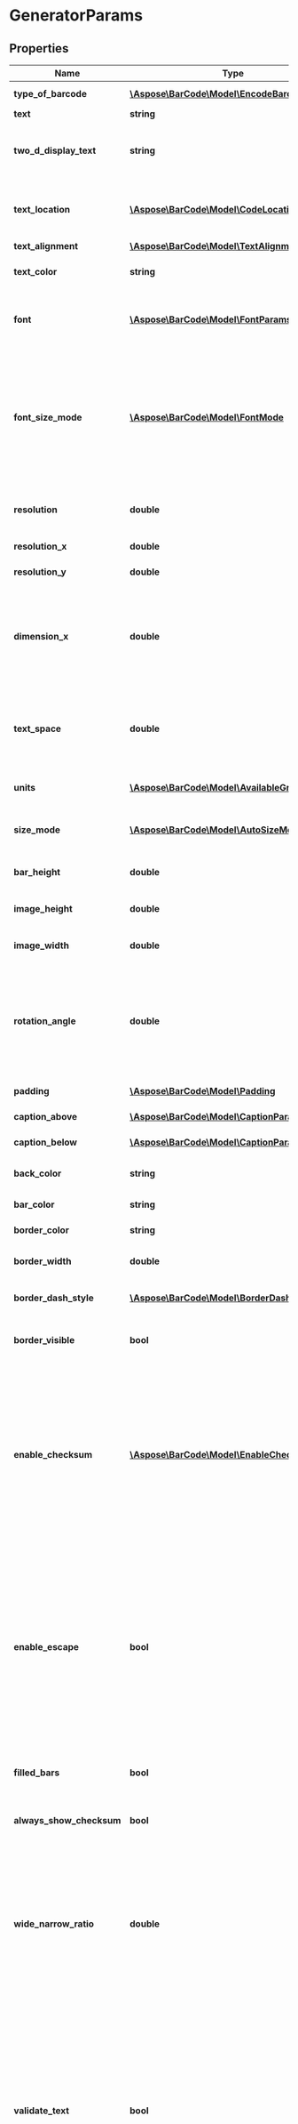 # GeneratorParams

## Properties
Name | Type | Description | Notes
------------ | ------------- | ------------- | -------------
**type_of_barcode** | [**\Aspose\BarCode\Model\EncodeBarcodeType**](EncodeBarcodeType.md) | Type of barcode to generate. | 
**text** | **string** | Text to encode. | 
**two_d_display_text** | **string** | Text that will be displayed instead of codetext in 2D barcodes. Used for: Aztec, Pdf417, DataMatrix, QR, MaxiCode, DotCode | [optional] 
**text_location** | [**\Aspose\BarCode\Model\CodeLocation**](CodeLocation.md) | Specify the displaying Text Location, set to CodeLocation.None to hide CodeText. Default value: CodeLocation.Below. | [optional] 
**text_alignment** | [**\Aspose\BarCode\Model\TextAlignment**](TextAlignment.md) | Text alignment. | [optional] 
**text_color** | **string** | Specify the displaying CodeText&#39;s Color. Default value: Color.Black. | [optional] 
**font** | [**\Aspose\BarCode\Model\FontParams**](FontParams.md) | Specify the displaying Text&#39;s font. Default value: Arial 5pt regular. Ignored if FontSizeMode is set to FontSizeMode.Auto. | [optional] 
**font_size_mode** | [**\Aspose\BarCode\Model\FontMode**](FontMode.md) | Specify FontSizeMode. If FontSizeMode is set to Auto, font size will be calculated automatically based on xDimension value. It is recommended to use FontSizeMode.Auto especially in AutoSizeMode.Nearest or AutoSizeMode.Interpolation. Default value: FontSizeMode.Auto. | [optional] 
**resolution** | **double** | Resolution of the BarCode image. One value for both dimensions. Default value: 96 dpi. | [optional] 
**resolution_x** | **double** | DEPRECATED: Use &#39;Resolution&#39; instead. | [optional] 
**resolution_y** | **double** | DEPRECATED: Use &#39;Resolution&#39; instead. | [optional] 
**dimension_x** | **double** | The smallest width of the unit of BarCode bars or spaces. Increase this will increase the whole barcode image width. Ignored if AutoSizeMode property is set to AutoSizeMode.Nearest or AutoSizeMode.Interpolation. | [optional] 
**text_space** | **double** | Space between the CodeText and the BarCode in Unit value. Default value: 2pt. Ignored for EAN8, EAN13, UPCE, UPCA, ISBN, ISMN, ISSN, UpcaGs1DatabarCoupon. | [optional] 
**units** | [**\Aspose\BarCode\Model\AvailableGraphicsUnit**](AvailableGraphicsUnit.md) | Common Units for all measuring in query. Default units: pixel. | [optional] 
**size_mode** | [**\Aspose\BarCode\Model\AutoSizeMode**](AutoSizeMode.md) | Specifies the different types of automatic sizing modes. Default value: AutoSizeMode.None. | [optional] 
**bar_height** | **double** | Height of the barcode in given units. Default units: pixel. | [optional] 
**image_height** | **double** | Height of the barcode image in given units. Default units: pixel. | [optional] 
**image_width** | **double** | Width of the barcode image in given units. Default units: pixel. | [optional] 
**rotation_angle** | **double** | BarCode image rotation angle, measured in degree, e.g. RotationAngle &#x3D; 0 or RotationAngle &#x3D; 360 means no rotation. If RotationAngle NOT equal to 90, 180, 270 or 0, it may increase the difficulty for the scanner to read the image. Default value: 0. | [optional] 
**padding** | [**\Aspose\BarCode\Model\Padding**](Padding.md) | Barcode paddings. Default value: 5pt 5pt 5pt 5pt. | [optional] 
**caption_above** | [**\Aspose\BarCode\Model\CaptionParams**](CaptionParams.md) | Additional caption above barcode. | [optional] 
**caption_below** | [**\Aspose\BarCode\Model\CaptionParams**](CaptionParams.md) | Additional caption below barcode. | [optional] 
**back_color** | **string** | Background color of the barcode image. Default value: Color.White. | [optional] 
**bar_color** | **string** | Bars color. Default value: Color.Black. | [optional] 
**border_color** | **string** | Border color. Default value: Color.Black. | [optional] 
**border_width** | **double** | Border width. Default value: 0. Ignored if Visible is set to false. | [optional] 
**border_dash_style** | [**\Aspose\BarCode\Model\BorderDashStyle**](BorderDashStyle.md) | Border dash style. Default value: BorderDashStyle.Solid. | [optional] 
**border_visible** | **bool** | Border visibility. If false than parameter Width is always ignored (0). Default value: false. | [optional] 
**enable_checksum** | [**\Aspose\BarCode\Model\EnableChecksum**](EnableChecksum.md) | Enable checksum during generation 1D barcodes. Default is treated as Yes for symbology which must contain checksum, as No where checksum only possible. Checksum is possible: Code39 Standard/Extended, Standard2of5, Interleaved2of5, Matrix2of5, ItalianPost25, DeutschePostIdentcode, DeutschePostLeitcode, VIN, Codabar Checksum always used: Rest symbology | [optional] 
**enable_escape** | **bool** | Indicates whether explains the character \&quot;\\\&quot; as an escape character in CodeText property. Used for Pdf417, DataMatrix, Code128 only If the EnableEscape is true, \&quot;\\\&quot; will be explained as a special escape character. Otherwise, \&quot;\\\&quot; acts as normal characters. Aspose.BarCode supports input decimal ascii code and mnemonic for ASCII control-code characters. For example, \\013 and \\\\CR stands for CR. | [optional] 
**filled_bars** | **bool** | Value indicating whether bars are filled. Only for 1D barcodes. Default value: true. | [optional] 
**always_show_checksum** | **bool** | Always display checksum digit in the human readable text for Code128 and GS1Code128 barcodes. | [optional] 
**wide_narrow_ratio** | **double** | Wide bars to Narrow bars ratio. Default value: 3, that is, wide bars are 3 times as wide as narrow bars. Used for ITF, PZN, PharmaCode, Standard2of5, Interleaved2of5, Matrix2of5, ItalianPost25, IATA2of5, VIN, DeutschePost, OPC, Code32, DataLogic2of5, PatchCode, Code39Extended, Code39Standard | [optional] 
**validate_text** | **bool** | Only for 1D barcodes. If codetext is incorrect and value set to true - exception will be thrown. Otherwise codetext will be corrected to match barcode&#39;s specification. Exception always will be thrown for: Databar symbology if codetext is incorrect. Exception always will not be thrown for: AustraliaPost, SingapurePost, Code39Extended, Code93Extended, Code16K, Code128 symbology if codetext is incorrect. | [optional] 
**supplement_data** | **string** | Supplement parameters. Used for Interleaved2of5, Standard2of5, EAN13, EAN8, UPCA, UPCE, ISBN, ISSN, ISMN. | [optional] 
**supplement_space** | **double** | Space between main the BarCode and supplement BarCode. | [optional] 
**australian_post** | [**\Aspose\BarCode\Model\AustralianPostParams**](AustralianPostParams.md) | AustralianPost params. | [optional] 
**aztec** | [**\Aspose\BarCode\Model\AztecParams**](AztecParams.md) | Aztec params. | [optional] 
**codabar** | [**\Aspose\BarCode\Model\CodabarParams**](CodabarParams.md) | Codabar params. | [optional] 
**codablock** | [**\Aspose\BarCode\Model\CodablockParams**](CodablockParams.md) | Codablock params. | [optional] 
**code16_k** | [**\Aspose\BarCode\Model\Code16KParams**](Code16KParams.md) | Code16K params. | [optional] 
**coupon** | [**\Aspose\BarCode\Model\CouponParams**](CouponParams.md) | Coupon params. | [optional] 
**data_bar** | [**\Aspose\BarCode\Model\DataBarParams**](DataBarParams.md) | DataBar params. | [optional] 
**data_matrix** | [**\Aspose\BarCode\Model\DataMatrixParams**](DataMatrixParams.md) | DataMatrix params. | [optional] 
**dot_code** | [**\Aspose\BarCode\Model\DotCodeParams**](DotCodeParams.md) | DotCode params. | [optional] 
**itf** | [**\Aspose\BarCode\Model\ITFParams**](ITFParams.md) | ITF params. | [optional] 
**maxi_code** | [**\Aspose\BarCode\Model\MaxiCodeParams**](MaxiCodeParams.md) | MaxiCode params. | [optional] 
**pdf417** | [**\Aspose\BarCode\Model\Pdf417Params**](Pdf417Params.md) | Pdf417 params. | [optional] 
**postal** | [**\Aspose\BarCode\Model\PostalParams**](PostalParams.md) | Postal params. | [optional] 
**qr** | [**\Aspose\BarCode\Model\QrParams**](QrParams.md) | QR params. | [optional] 

[[Back to Model list]](../README.md#documentation-for-models) [[Back to API list]](../README.md#documentation-for-api-endpoints) [[Back to README]](../README.md)


